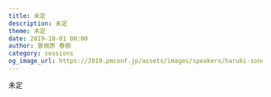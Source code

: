 ```yaml
---	
title: 未定
description: 未定
theme: 未定
date: 2019-10-01 00:00
author: 曽根原 春樹
category: sessions
og_image_url: https://2019.pmconf.jp/assets/images/speakers/haruki-sonehara.png
---	
```

未定
